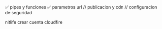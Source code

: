 
✅ pipes  y funciones
✅ parametros url
// publicacion y cdn
// configuracion de seguridad

nitlife
crear cuenta cloudfire
